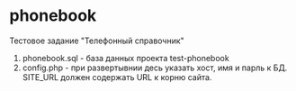 # phonebook
Тестовое задание "Телефонный справочник"

1. phonebook.sql - база данных проекта test-phonebook
2. config.php - при развертывнии десь указать хост, имя и парль к БД. SITE_URL должен содержать URL к корню сайта. 
